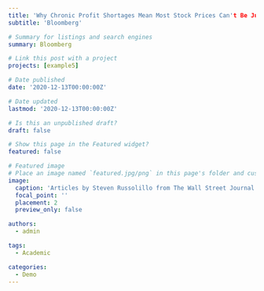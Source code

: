 ```yaml
---
title: 'Why Chronic Profit Shortages Mean Most Stock Prices Can't Be Justified'
subtitle: 'Bloomberg'

# Summary for listings and search engines
summary: Bloomberg

# Link this post with a project
projects: [example5]

# Date published
date: '2020-12-13T00:00:00Z'

# Date updated
lastmod: '2020-12-13T00:00:00Z'

# Is this an unpublished draft?
draft: false

# Show this page in the Featured widget?
featured: false

# Featured image
# Place an image named `featured.jpg/png` in this page's folder and customize its options here.
image:
  caption: 'Articles by Steven Russolillo from The Wall Street Journal'
  focal_point: ''
  placement: 2
  preview_only: false

authors:
  - admin

tags:
  - Academic

categories:
  - Demo
---
```


